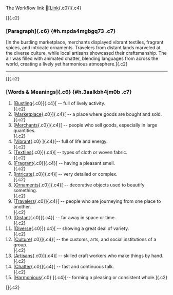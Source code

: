 The Workflow link
👏[[Link](https://www.google.com/url?q=http://www.google.com&sa=D&source=editors&ust=1757212984713296&usg=AOvVaw0e6ViWqVGlg_U99wWewOHb){.c0}]{.c4}

[]{.c2}

### [Paragraph]{.c6} {#h.mpda4mgbgq73 .c7}

[In the bustling marketplace, merchants displayed vibrant textiles,
fragrant spices, and intricate ornaments. Travelers from distant lands
marveled at the diverse culture, while local artisans showcased their
craftsmanship. The air was filled with animated chatter, blending
languages from across the world, creating a lively yet harmonious
atmosphere.]{.c2}

------------------------------------------------------------------------

[]{.c2}

### [Words & Meanings]{.c6} {#h.3aalkbh4jm0b .c7}

1.  [[Bustling](https://www.google.com/url?q=http://www.google.com&sa=D&source=editors&ust=1757212984714217&usg=AOvVaw3pb4HUs79nWLRlnJ-gEFir){.c0}]{.c4}[ --
    full of lively activity.\
    ]{.c2}
2.  [[Marketplace](https://www.google.com/url?q=http://www.google.com&sa=D&source=editors&ust=1757212984714464&usg=AOvVaw0mJ9OLclkJmlpOLn_mZfcx){.c0}]{.c4}[ --
    a place where goods are bought and sold.\
    ]{.c2}
3.  [[Merchants](https://www.google.com/url?q=http://www.google.com&sa=D&source=editors&ust=1757212984714637&usg=AOvVaw04RVJKlz4I0tNO_aVtKR8E){.c0}]{.c4}[ --
    people who sell goods, especially in large quantities.\
    ]{.c2}
4.  [[Vibrant](https://www.google.com/url?q=http://www.google.com&sa=D&source=editors&ust=1757212984714806&usg=AOvVaw06VoCg4DUEhTac783eK8ow){.c0}
    ]{.c4}[-- full of life and energy.\
    ]{.c2}
5.  [[Textiles](https://www.google.com/url?q=http://www.google.com&sa=D&source=editors&ust=1757212984714929&usg=AOvVaw0EF5dsewnX-9-MU_NO00Vr){.c0}]{.c4}[ --
    types of cloth or woven fabric.\
    ]{.c2}
6.  [[Fragrant](https://www.google.com/url?q=http://www.google.com&sa=D&source=editors&ust=1757212984715083&usg=AOvVaw2M7Qr6Qxd904f3ggmJEOtl){.c0}]{.c4}[ --
    having a pleasant smell.\
    ]{.c2}
7.  [[Intricate](https://www.google.com/url?q=http://www.google.com&sa=D&source=editors&ust=1757212984715206&usg=AOvVaw3BA0L_ARDEBXP1gzEXKVsq){.c0}]{.c4}[ --
    very detailed or complex.\
    ]{.c2}
8.  [[Ornaments](https://www.google.com/url?q=http://www.google.com&sa=D&source=editors&ust=1757212984715362&usg=AOvVaw1VtXweEv79Yy6cq3okEKnA){.c0}]{.c4}[ --
    decorative objects used to beautify something.\
    ]{.c2}
9.  [[Travelers](https://www.google.com/url?q=http://www.google.com&sa=D&source=editors&ust=1757212984715532&usg=AOvVaw0CAonVFbsoskXLmBMWp-Oa){.c0}]{.c4}[ --
    people who are journeying from one place to another.\
    ]{.c2}
10. [[Distant](https://www.google.com/url?q=http://www.google.com&sa=D&source=editors&ust=1757212984715707&usg=AOvVaw3qus3miwe4y971kYLzAAsW){.c0}]{.c4}[ --
    far away in space or time.\
    ]{.c2}
11. [[Diverse](https://www.google.com/url?q=http://www.google.com&sa=D&source=editors&ust=1757212984715830&usg=AOvVaw1Dvf06eWOaagfw6W--z7v5){.c0}]{.c4}[ --
    showing a great deal of variety.\
    ]{.c2}
12. [[Culture](https://www.google.com/url?q=http://www.google.com&sa=D&source=editors&ust=1757212984715963&usg=AOvVaw3f1Hg-jIEC1C3cv_sU48w7){.c0}]{.c4}[ --
    the customs, arts, and social institutions of a group.\
    ]{.c2}
13. [[Artisans](https://www.google.com/url?q=http://www.google.com&sa=D&source=editors&ust=1757212984716153&usg=AOvVaw2jPexoReVq4ePl6SpzuNet){.c0}]{.c4}[ --
    skilled craft workers who make things by hand.\
    ]{.c2}
14. [[Chatter](https://www.google.com/url?q=http://www.google.com&sa=D&source=editors&ust=1757212984716318&usg=AOvVaw0YBVRhzbiOFWW_c8VfbcYP){.c0}]{.c4}[ --
    fast and continuous talk.\
    ]{.c2}
15. [[Harmonious](https://www.google.com/url?q=http://www.google.com&sa=D&source=editors&ust=1757212984716442&usg=AOvVaw2Ftv1knsLz6Ce_h72c--IP){.c0}
    ]{.c4}[-- forming a pleasing or consistent whole.]{.c2}

[]{.c2}
